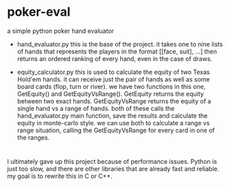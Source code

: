 # poker-eval
a simple python poker hand evaluator

- hand_evaluator.py
  this is the base of the project.
  it takes one to nine lists of hands that represents the players in the format [[face, suit], ...]
then returns an ordered ranking of every hand, even in the case of draws.

- equity_calculator.py
  this is used to calculate the equity of two Texas Hold'em hands.
  it can receive just the pair of hands as well as some board cards (flop, turn or river).
  we have two functions in this one, GetEquity() and GetEquityVsRange().
  GetEquity returns the equity between two exact hands.
  GetEquityVsRange returns the equity of a single hand vs a range of hands.
  both of these calls the hand_evaluator.py main function, save the results and calculate
the equity in monte-carlo style.
  we can use both to calculate a range vs range situation, calling the GetEquityVsRange for every card
in one of the ranges.

#

  I ultimately gave up this project because of performance issues.
  Python is just too slow, and there are other libraries that are already fast and reliable.
  my goal is to rewrite this in C or C++.
